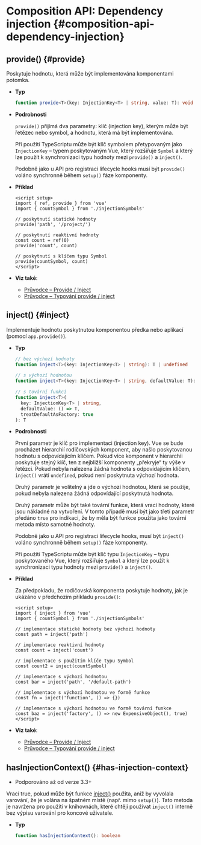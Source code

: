 # Composition API: Dependency injection {#composition-api-dependency-injection}

## provide() {#provide}

Poskytuje hodnotu, která může být implementována komponentami potomka.

- **Typ**

  ```ts
  function provide<T>(key: InjectionKey<T> | string, value: T): void
  ```

- **Podrobnosti**

  `provide()` přijímá dva parametry: klíč (injection key), kterým může být řetězec nebo symbol, a hodnotu, která má být implementována.

  Při použití TypeScriptu může být klíč symbolem přetypovaným jako `InjectionKey` – typem poskytovaným Vue, který rozšiřuje `Symbol` a který lze použít k synchronizaci typu hodnoty mezi `provide()` a `inject()`.

  Podobně jako u API pro registraci lifecycle hooks musí být `provide()` voláno synchronně během `setup()` fáze komponenty.

- **Příklad**

  ```vue
  <script setup>
  import { ref, provide } from 'vue'
  import { countSymbol } from './injectionSymbols'

  // poskytnutí statické hodnoty
  provide('path', '/project/')

  // poskytnutí reaktivní hodnoty
  const count = ref(0)
  provide('count', count)

  // poskytnutí s klíčem typu Symbol
  provide(countSymbol, count)
  </script>
  ```

- **Viz také**:
  - [Průvodce – Provide / Inject](/guide/components/provide-inject)
  - [Průvodce – Typování provide / inject](/guide/typescript/composition-api#typing-provide-inject) <sup class="vt-badge ts" />

## inject() {#inject}

Implementuje hodnotu poskytnutou komponentou předka nebo aplikací (pomocí `app.provide()`).

- **Typ**

  ```ts
  // bez výchozí hodnoty
  function inject<T>(key: InjectionKey<T> | string): T | undefined

  // s výchozí hodnotou
  function inject<T>(key: InjectionKey<T> | string, defaultValue: T): T

  // s tovární funkcí
  function inject<T>(
    key: InjectionKey<T> | string,
    defaultValue: () => T,
    treatDefaultAsFactory: true
  ): T
  ```

- **Podrobnosti**

  První parametr je klíč pro implementaci (injection key). Vue se bude procházet hierarchií rodičovských komponent, aby našlo poskytovanou hodnotu s&nbsp;odpovídajícím klíčem. Pokud více komponent v hierarchii poskytuje stejný klíč, ten z&nbsp;nejbližší komponenty „překryje“ ty výše v řetězci. Pokud nebyla nalezena žádná hodnota s odpovídajícím klíčem, `inject()` vrátí `undefined`, pokud není poskytnuta výchozí hodnota.

  Druhý parametr je volitelný a jde o výchozí hodnotou, která se použije, pokud nebyla nalezena žádná odpovídající poskytnutá hodnota.

  Druhý parametr může být také tovární funkce, která vrací hodnoty, které jsou nákladné na vytvoření. V tomto případě musí být jako třetí parametr předáno `true` pro indikaci, že by měla být funkce použita jako tovární metoda místo samotné hodnoty.

  Podobně jako u API pro registraci lifecycle hooks, musí být `inject()` voláno synchronně během `setup()` fáze komponenty.

  Při použití TypeScriptu může být klíč typu `InjectionKey` – typu poskytovaného Vue, který rozšiřuje `Symbol` a který lze použít k synchronizaci typu hodnoty mezi `provide()` a `inject()`.

- **Příklad**

  Za předpokladu, že rodičovská komponenta poskytuje hodnoty, jak je ukázáno v&nbsp;předchozím příkladu `provide()`:

  ```vue
  <script setup>
  import { inject } from 'vue'
  import { countSymbol } from './injectionSymbols'

  // implementace statické hodnoty bez výchozí hodnoty
  const path = inject('path')

  // implementace reaktivní hodnoty
  const count = inject('count')

  // implementace s použitím klíče typu Symbol
  const count2 = inject(countSymbol)

  // implementace s výchozí hodnotou
  const bar = inject('path', '/default-path')

  // implementace s výchozí hodnotou ve formě funkce
  const fn = inject('function', () => {})

  // implementace s výchozí hodnotou ve formě tovární funkce
  const baz = inject('factory', () => new ExpensiveObject(), true)
  </script>
  ```

- **Viz také**:
  - [Průvodce – Provide / Inject](/guide/components/provide-inject)
  - [Průvodce – Typování provide / inject](/guide/typescript/composition-api#typing-provide-inject) <sup class="vt-badge ts" />


## hasInjectionContext() {#has-injection-context}

- Podporováno až od verze 3.3+

Vrací true, pokud může být funkce [inject()](#inject) použita, aniž by vyvolala varování, že je volána na špatném místě (např. mimo `setup()`). Tato metoda je navržena pro použití v&nbsp;knihovnách, které chtějí používat `inject()` interně bez výpisu varování pro koncové uživatele.

- **Typ**

  ```ts
  function hasInjectionContext(): boolean
  ```

